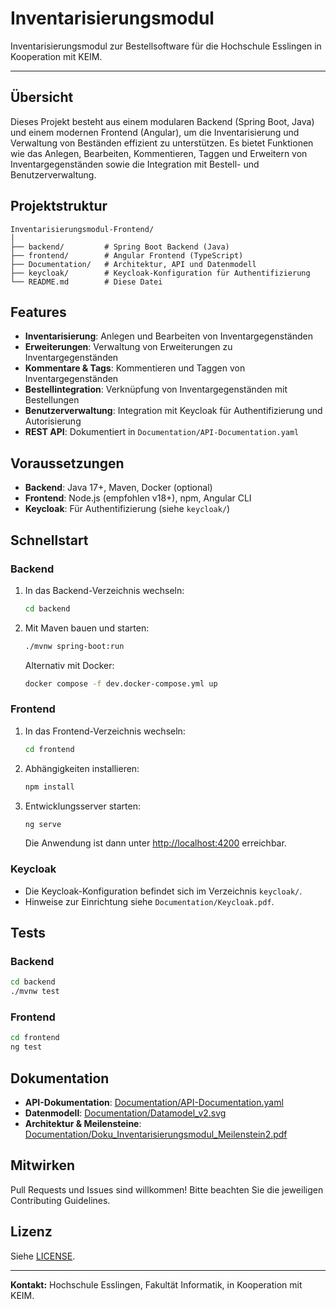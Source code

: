 # Inventarisierungsmodul

Inventarisierungsmodul zur Bestellsoftware für die Hochschule Esslingen in Kooperation mit KEIM.

---

## Übersicht

Dieses Projekt besteht aus einem modularen Backend (Spring Boot, Java) und einem modernen Frontend (Angular), um die Inventarisierung und Verwaltung von Beständen effizient zu unterstützen. Es bietet Funktionen wie das Anlegen, Bearbeiten, Kommentieren, Taggen und Erweitern von Inventargegenständen sowie die Integration mit Bestell- und Benutzerverwaltung.

## Projektstruktur

```
Inventarisierungsmodul-Frontend/
│
├── backend/         # Spring Boot Backend (Java)
├── frontend/        # Angular Frontend (TypeScript)
├── Documentation/   # Architektur, API und Datenmodell
├── keycloak/        # Keycloak-Konfiguration für Authentifizierung
└── README.md        # Diese Datei
```

## Features

- **Inventarisierung**: Anlegen und Bearbeiten von Inventargegenständen
- **Erweiterungen**: Verwaltung von Erweiterungen zu Inventargegenständen
- **Kommentare & Tags**: Kommentieren und Taggen von Inventargegenständen
- **Bestellintegration**: Verknüpfung von Inventargegenständen mit Bestellungen
- **Benutzerverwaltung**: Integration mit Keycloak für Authentifizierung und Autorisierung
- **REST API**: Dokumentiert in `Documentation/API-Documentation.yaml`

## Voraussetzungen

- **Backend**: Java 17+, Maven, Docker (optional)
- **Frontend**: Node.js (empfohlen v18+), npm, Angular CLI
- **Keycloak**: Für Authentifizierung (siehe `keycloak/`)

## Schnellstart

### Backend

1. In das Backend-Verzeichnis wechseln:
   ```sh
   cd backend
   ```
2. Mit Maven bauen und starten:
   ```sh
   ./mvnw spring-boot:run
   ```
   Alternativ mit Docker:
   ```sh
   docker compose -f dev.docker-compose.yml up
   ```

### Frontend

1. In das Frontend-Verzeichnis wechseln:
   ```sh
   cd frontend
   ```
2. Abhängigkeiten installieren:
   ```sh
   npm install
   ```
3. Entwicklungsserver starten:
   ```sh
   ng serve
   ```
   Die Anwendung ist dann unter [http://localhost:4200](http://localhost:4200) erreichbar.

### Keycloak

- Die Keycloak-Konfiguration befindet sich im Verzeichnis `keycloak/`.
- Hinweise zur Einrichtung siehe `Documentation/Keycloak.pdf`.

## Tests

### Backend

```sh
cd backend
./mvnw test
```

### Frontend

```sh
cd frontend
ng test
```

## Dokumentation

- **API-Dokumentation**: [Documentation/API-Documentation.yaml](Documentation/API-Documentation.yaml)
- **Datenmodell**: [Documentation/Datamodel_v2.svg](Documentation/Datamodel_v2.svg)
- **Architektur & Meilensteine**: [Documentation/Doku_Inventarisierungsmodul_Meilenstein2.pdf](Documentation/Doku_Inventarisierungsmodul_Meilenstein2.pdf)

## Mitwirken

Pull Requests und Issues sind willkommen! Bitte beachten Sie die jeweiligen Contributing Guidelines.

## Lizenz

Siehe [LICENSE](LICENSE).

---

**Kontakt:** Hochschule Esslingen, Fakultät Informatik, in Kooperation mit KEIM.
